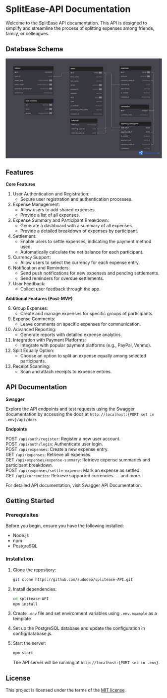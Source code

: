 # SplitEase-API Documentation

Welcome to the SplitEase API documentation. This API is designed to simplify and streamline the process of splitting expenses among friends, family, or colleagues.

## Database Schema

![Schema](schema.png)

## Features

**Core Features**

1. User Authentication and Registration:
   - Secure user registration and authentication processes.
2. Expense Management:
   - Allow users to add shared expenses.
   - Provide a list of all expenses.
3. Expense Summary and Participant Breakdown:
   - Generate a dashboard with a summary of all expenses.
   - Provide a detailed breakdown of expenses by participant.
4. Settlement:
   - Enable users to settle expenses, indicating the payment method used.
   - Automatically calculate the net balance for each participant.
5. Currency Support:
   - Allow users to select the currency for each expense entry.
6. Notification and Reminders:
   - Send push notifications for new expenses and pending settlements.
   - Send reminders for overdue settlements.
7. User Feedback:
   - Collect user feedback through the app.

**Additional Features (Post-MVP)**

8. Group Expenses:
   - Create and manage expenses for specific groups of participants.
9. Expense Comments:
   - Leave comments on specific expenses for communication.
10. Advanced Reporting:
    - Generate reports with detailed expense analytics.
11. Integration with Payment Platforms:
    - Integrate with popular payment platforms (e.g., PayPal, Venmo).
12. Split Equally Option:
    - Choose an option to split an expense equally among selected participants.
13. Receipt Scanning:
    - Scan and attach receipts to expense entries.

## API Documentation

**Swagger**

Explore the API endpoints and test requests using the Swagger documentation by accessing the docs at `http://localhost:{PORT set in .env}/api/docs`

**Endpoints**

POST `/api/auth/register`: Register a new user account.\
POST `/api/auth/login`: Authenticate user login.\
POST `/api/expenses`: Create a new expense entry.\
GET `/api/expenses`: Retrieve all expenses.\
GET `/api/expenses/expense-summary`: Retrieve expense summaries and participant breakdown.\
POST `/api/expenses/settle-expense`: Mark an expense as settled.\
GET `/api/currencies`: Retrieve supported currencies.
... and more.

For detailed API documentation, visit Swagger API Documentation.

## Getting Started

### Prerequisites

Before you begin, ensure you have the following installed:

- Node.js
- npm
- PostgreSQL

### Installation

1. Clone the repository:

   ```bash
   git clone https://github.com/sudodeo/splitease-API.git
   ```

2. Install dependencies:

   ```bash
   cd splitease-API
   npm install
   ```

3. Create `.env` file and set environment variables using `.env.example` as a template

4. Set up the PostgreSQL database and update the configuration in config/database.js.

5. Start the server:

   ```bash
   npm start
   ```

   The API server will be running at `http://localhost:{PORT set in .env}`.

## License

This project is licensed under the terms of the
[MIT license](/LICENSE).
